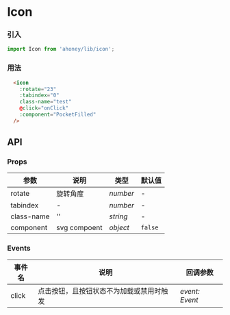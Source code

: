 # Icon

### 引入

```js
import Icon from 'ahoney/lib/icon';

```

### 用法

```html
  <icon
    :rotate="23"
    :tabindex="0"
    class-name="test"
    @click="onClick"
    :component="PocketFilled"
  />
```

## API

### Props

| 参数 | 说明 | 类型 | 默认值 |
| --- | --- | --- | --- |
| rotate | 旋转角度 | _number_ | - |
| tabindex | - | _number_ | - |
| class-name | '' | _string_ | - |
| component | svg compoent | _object_ | `false` |

### Events

| 事件名     | 说明                                     | 回调参数            |
| ---------- | ---------------------------------------- | ------------------- |
| click      | 点击按钮，且按钮状态不为加载或禁用时触发 | _event: Event_      |
